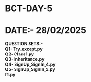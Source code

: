 # BCT-DAY-5
# DATE:- 28/02/2025
<b> QUESTION SETS:- <br> Q1- Try_except.py <br>Q2- Class1.py<br>Q3- Inheritance.py<br>Q4- SignUp_SignIn_4.py<br>Q5- SignUp_SignIn_5.py<br>f1.py</b>
